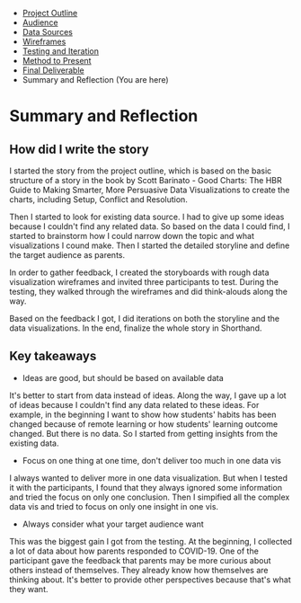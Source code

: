   * [Project Outline](/project-outline.md)
  * [Audience](/Audience.md)
  * [Data Sources](/data-sources.md)
  * [Wireframes](/wireframes.md)
  * [Testing and Iteration](/testing-and-iteration.md)
  * [Method to Present](/method-to-present.md)
  * [Final Deliverable](/final-deliverable.md)
  * Summary and Reflection (You are here)
  
  # Summary and Reflection
  
  ## How did I write the story
  I started the story from the project outline, which is based on the basic structure of a story in the book by Scott Barinato - Good Charts: The HBR Guide to Making Smarter, More Persuasive Data Visualizations to create the charts, including Setup, Conflict and Resolution. 
  
  Then I started to look for existing data source. I had to give up some ideas because I couldn't find any related data. So based on the data I could find, I started to brainstorm how I could narrow down the topic and what visualizations I cound make. Then I started the detailed storyline and define the target audience as parents.
  
  In order to gather feedback, I created the storyboards with rough data visualization wireframes and invited three participants to test. During the testing, they walked through the wireframes and did think-alouds along the way. 
  
  Based on the feedback I got, I did iterations on both the storyline and the data visualizations. In the end, finalize the whole story in Shorthand.
  
  ## Key takeaways
* Ideas are good, but should be based on available data

It's better to start from data instead of ideas. Along the way, I gave up a lot of ideas because I couldn't find any data related to these ideas. For example, in the beginning I want to show how students' habits has been changed because of remote learning or how students' learning outcome changed. But there is no data. So I started from getting insights from the existing data. 

* Focus on one thing at one time, don't deliver too much in one data vis

I always wanted to deliver more in one data visualization. But when I tested it with the participants, I found that they always ignored some information and tried the focus on only one conclusion. Then I simpified all the complex data vis and tried to focus on only one insight in one vis.

* Always consider what your target audience want

This was the biggest gain I got from the testing. At the beginning, I collected a lot of data about how parents responded to COVID-19. One of the participant gave the feedback that parents may be more curious about others instead of themselves. They already know how themselves are thinking about. It's better to provide other perspectives because that's what they want.
